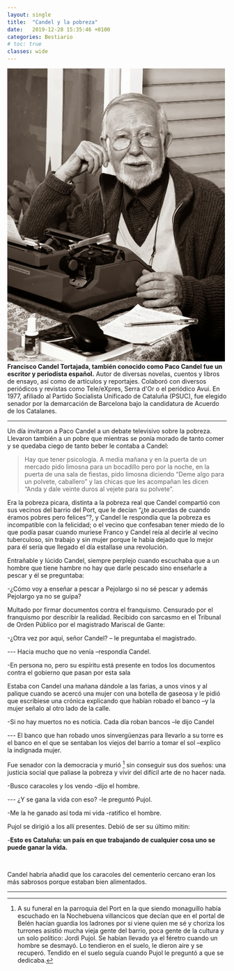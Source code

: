 ```yaml
---
layout: single
title:  "Candel y la pobreza"
date:   2019-12-28 15:35:46 +0100
categories: Bestiario
# toc: true
classes: wide
---
```

<!-- jquery for person bios -->
<script src="https://ajax.googleapis.com/ajax/libs/jquery/3.4.1/jquery.min.js"></script>
<script>
    $(document).ready(function(e){
        // e.preventDefault();
        $(".bestiario-person").hover(function(e){
            $('.biography').css({'top':e.pageY-175,'right':e.pageX});
            console.log(e);
            $(".biography").show("slow");
        },function(){
            $(".biography").hide("slow");
        });
    });
</script>
<div class = "biography">
    <div class = "biography-content">
        <img class="biography-img" src="/assets/images/Candel.jpg">
    <strong>Francisco Candel Tortajada, también conocido como Paco Candel fue un escritor y periodista español.</strong>
    Autor de diversas novelas, cuentos y libros de ensayo, así como de artículos y reportajes. Colaboró con diversos periódicos y revistas como Tele/eXpres, Serra d'Or o el periódico Avui. En 1977, afiliado al Partido Socialista Unificado de Cataluña (PSUC), fue elegido senador por la demarcación de Barcelona bajo la candidatura de Acuerdo de los Catalanes. 
    </div>
</div>



<!-- main body -->
---
Un día invitaron a <span class = "bestiario-person">Paco Candel</span> a un debate televisivo sobre la pobreza. Llevaron también a un pobre que mientras se ponía morado de tanto comer y se quedaba ciego de tanto beber le contaba a Candel:

> Hay que tener psicología. A media mañana  y en la puerta de un mercado  pido limosna para un bocadillo pero por la noche, en la puerta de una sala de fiestas, pido limosna diciendo “Deme algo para un polvete, caballero” y las chicas que les acompañan les dicen “Anda y dale veinte duros al vejete para su polvete”.

Era la pobreza picara, distinta a la pobreza real que Candel compartió con sus vecinos del barrio del Port, que le decían “¿te acuerdas de cuando éramos pobres pero felices”?, y Candel le respondía que la pobreza es incompatible con la felicidad; o el vecino que confesaban tener miedo de lo que podía pasar cuando muriese Franco y Candel reía al decirle al  vecino tuberculoso, sin trabajo y sin mujer porque le había  dejado que lo mejor para él sería que llegado el día estallase una revolución. 

Entrañable y lúcido Candel, siempre perplejo cuando escuchaba que a un hombre que tiene hambre no hay que darle pescado sino enseñarle a pescar y él se preguntaba:

-¿Cómo voy a enseñar a pescar a Pejolargo si no sé pescar y además Pejolargo ya no se guipa?

Multado por firmar documentos contra el franquismo. Censurado por el franquismo por describir la realidad. Recibido con sarcasmo en el Tribunal de Orden Público por el magistrado Mariscal de Gante:

-¿Otra vez por aquí, señor Candel? – le preguntaba el magistrado.

--- Hacia mucho que no venía –respondía Candel.

-En persona no, pero su espíritu está presente en todos los documentos contra el gobierno que pasan por esta sala

Estaba con Candel una mañana dándole a las farias, a unos vinos y al palique cuando se acercó una mujer con una botella de gaseosa y le pidió  que escribiese una crónica explicando que habían robado el banco –y la mujer señalo al otro lado de la calle.

-Si no hay muertos no es noticia. Cada día roban bancos –le dijo Candel

--- El banco que han robado unos sinvergüenzas para llevarlo a su torre es el banco en el que  se sentaban los viejos del barrio a tomar el sol –explico la indignada mujer.

Fue senador con la democracia y murió [^1] sin conseguir sus dos sueños: una justicia social que paliase la pobreza y vivir del difícil arte de no hacer nada.

-Busco caracoles y los vendo -dijo el hombre. 

--- ¿Y se gana la vida con eso? -le preguntó Pujol. 

-Me la he ganado así toda mi vida -ratifico el hombre. 

Pujol se dirigió a los allí presentes. Debió de ser su último mitin: 

-**Esto es Cataluña: un país en que trabajando de cualquier cosa uno se puede ganar la vida.**

<br>

Candel habría añadid que los caracoles del cementerio cercano eran los más sabrosos porque estaban bien alimentados. 

---
[^1]: A su funeral  en la parroquia del Port en la que siendo monaguillo había escuchado en la Nochebuena villancicos que decían que en el portal de Belén hacían guardia los ladrones por si viene quien me sé y choriza los turrones asistió mucha vieja  gente del barrio, poca gente de la cultura y un solo político: Jordi Pujol. Se habían llevado ya el féretro cuando un hombre se  desmayó. Lo tendieron en el suelo, le dieron aire y se recuperó. Tendido en el  suelo seguía cuando Pujol le preguntó a que se dedicaba. 

